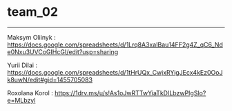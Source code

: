 # team_02
- - -
Maksym Oliinyk : https://docs.google.com/spreadsheets/d/1Lrq8A3xaIBau14FF2g4Z_qC6_Nde0Nxu3UVCoGIHcGI/edit?usp=sharing

Yurii Dilai : https://docs.google.com/spreadsheets/d/1tHrUQx_CwjxRYigJEcx4kEz0OoJk8uwN/edit#gid=1455705083

Roxolana Korol :   https://1drv.ms/u/s!As1oJwRTTwYiaTkDILbzwPIgSlo?e=MLbzyl

